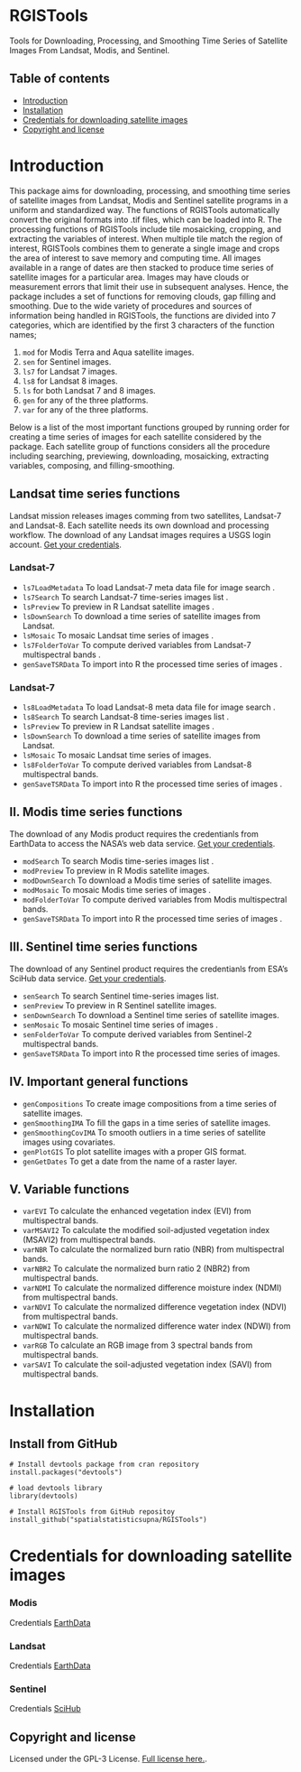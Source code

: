 # RGISTools
Tools for Downloading, Processing, and Smoothing Time Series of Satellite Images From Landsat, Modis, and Sentinel.

## Table of contents

- [Introduction](#introduction)
- [Installation](#instalation)
- [Credentials for downloading satellite images](#credentials-for-downloading-satellite-images)
- [Copyright and license](#copyright-and-license)


# Introduction
This package aims for downloading, processing, and smoothing time series of satellite images from 
Landsat, Modis and Sentinel satellite programs in a uniform and standardized way. The functions of 
RGISTools automatically convert the original formats into .tif files, which can be loaded into R. 
The processing functions of RGISTools include tile mosaicking, cropping, and extracting the variables 
of interest. When multiple tile match the region of interest, RGISTools combines them to generate a 
single image and crops the area of interest to save memory and computing time. All images available 
in a range of dates are then stacked to produce time series of satellite images for a particular area. 
Images may have clouds or measurement errors that limit their use in subsequent analyses. Hence, the 
package includes a set of functions for removing clouds, gap filling and smoothing. Due to the wide 
variety of procedures and sources of information being handled in RGISTools, the functions are divided 
into 7 categories, which are identified by the first 3 characters of the function names; 

1. ```mod``` for Modis Terra and Aqua satellite images.
2. ```sen``` for Sentinel images.
3. ```ls7``` for Landsat 7 images.
4. ```ls8``` for Landsat 8 images.
5. ```ls``` for both Landsat 7 and 8 images.
6. ```gen``` for any of the three platforms.
7. ```var``` for any of the three platforms.

Below is a list of the most important functions grouped by running order for creating a time series of
images for each satellite considered by the package.
Each satellite group of functions considers all the procedure including searching, previewing, 
downloading, mosaicking, extracting variables, composing, and filling-smoothing.

## Landsat time series functions
Landsat mission releases images comming from two satellites, Landsat-7 and Landsat-8. Each satellite needs its own 
download and processing workflow. The download of any Landsat images requires a USGS login account. 
[Get your credentials](https://ers.cr.usgs.gov/register/).

### Landsat-7

* ```ls7LoadMetadata``` To load Landsat-7 meta data file for image search .
* ```ls7Search``` To search Landsat-7 time-series images list .
* ```lsPreview``` To preview in R Landsat satellite images .
* ```lsDownSearch``` To download a time series of satellite images from Landsat.
* ```lsMosaic``` To mosaic Landsat time series of images .
* ```ls7FolderToVar``` To compute derived variables from Landsat-7 multispectral bands .
* ```genSaveTSRData``` To import into R the processed time series of images .

### Landsat-7
* ```ls8LoadMetadata``` To load Landsat-8 meta data file for image search .
* ```ls8Search``` To search Landsat-8 time-series images list .
* ```lsPreview``` To preview in R Landsat satellite images .
* ```lsDownSearch``` To download a time series of satellite images from Landsat.
* ```lsMosaic```  To mosaic Landsat time series of images.
* ```ls8FolderToVar``` To compute derived variables from Landsat-8 multispectral bands.
* ```genSaveTSRData``` To import into R the processed time series of images .

## II. Modis time series functions
The download of any Modis product requires the credentianls from EarthData to access the NASA’s web data service. 
[Get your credentials](https://urs.earthdata.nasa.gov/users/new).
* ```modSearch``` To search Modis time-series images list .
* ```modPreview``` To preview in R Modis satellite images.
* ```modDownSearch``` To download a Modis time series of satellite images.
* ```modMosaic``` To mosaic Modis time series of images .
* ```modFolderToVar``` To compute derived variables from Modis multispectral bands.
* ```genSaveTSRData``` To import into R the processed time series of images .

## III. Sentinel time series functions
The download of any Sentinel product requires the credentianls from ESA’s SciHub data service.
[Get your credentials](https://scihub.copernicus.eu/dhus/#/self-registration).
* ```senSearch``` To search Sentinel time-series images list.
* ```senPreview``` To preview in R Sentinel satellite images.
* ```senDownSearch``` To download a Sentinel time series of satellite images.
* ```senMosaic``` To mosaic Sentinel time series of images .
* ```senFolderToVar``` To compute derived variables from Sentinel-2 multispectral bands.
* ```genSaveTSRData``` To import into R the processed time series of images.

## IV. Important general functions
* ```genCompositions``` To create image compositions from a time series of satellite images.
* ```genSmoothingIMA``` To fill the gaps in a time series of satellite images.
* ```genSmoothingCovIMA``` To smooth outliers in a time series of satellite images using covariates.
* ```genPlotGIS``` To plot satellite images with a proper GIS format.
* ```genGetDates``` To get a date from the name of a raster layer.


## V. Variable functions
* ```varEVI``` To calculate the enhanced vegetation index (EVI) from multispectral bands.
* ```varMSAVI2``` To calculate the modified soil-adjusted vegetation index (MSAVI2) from multispectral bands.
* ```varNBR``` To calculate the normalized burn ratio (NBR) from multispectral bands.
* ```varNBR2``` To calculate the normalized burn ratio 2 (NBR2) from multispectral bands.
* ```varNDMI``` To calculate the normalized difference moisture index (NDMI) from multispectral bands.
* ```varNDVI``` To calculate the normalized difference vegetation index (NDVI) from multispectral bands.
* ```varNDWI```  To calculate the normalized difference water index (NDWI) from multispectral bands.
* ```varRGB```  To calculate an RGB image from 3 spectral bands from multispectral bands.
* ```varSAVI```  To calculate the soil-adjusted vegetation index (SAVI) from multispectral bands.


# Installation

## Install from GitHub
```
# Install devtools package from cran repository
install.packages("devtools")

# load devtools library
library(devtools)

# Install RGISTools from GitHub repositoy
install_github("spatialstatisticsupna/RGISTools")
```

# Credentials for downloading satellite images

### Modis
Credentials [EarthData](https://ers.cr.usgs.gov/register/) 

### Landsat
Credentials [EarthData](https://ers.cr.usgs.gov/register/) 

### Sentinel
Credentials [SciHub](https://scihub.copernicus.eu/dhus/#/self-registration) 

## Copyright and license
Licensed under the GPL-3 License. [Full license here.](https://github.com/spatialstatisticsupna/RGISTools/blob/master/LICENSE.md).